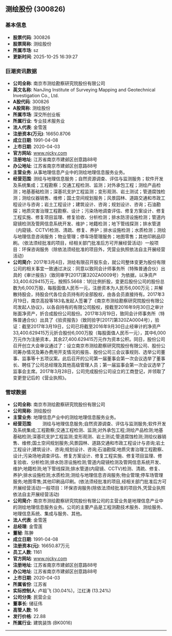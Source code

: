 ## 测绘股份 (300826)

### 基本信息

- **股票代码**: 300826
- **股票简称**: 测绘股份
- **所属市场**: sz
- **更新时间**: 2025-10-25 16:39:27

### 巨潮资讯数据

- **公司全称**: 南京市测绘勘察研究院股份有限公司
- **英文名称**: NanJing Institute of Surveying Mapping and Geotechnical Investigation Co., Ltd.
- **A股代码**: 300826
- **A股简称**: 测绘股份
- **所属市场**: 深交所创业板
- **所属行业**: 专业技术服务业
- **法人代表**: 金雪莲
- **注册资本(万元)**: 16650.8706
- **成立日期**: 1991-04-08
- **上市日期**: 2020-04-03
- **官方网站**: www.njcky.com
- **注册地址**: 江苏省南京市建邺区创意路88号
- **办公地址**: 江苏省南京市建邺区创意路88号
- **主营业务**: 从事地理信息产业中的测绘地理信息服务业务。
- **经营范围**: 测绘与地理信息服务；自然资源调查、评估与监测服务；软件开发及系统集成；工程勘察；交通工程检测、监测；对外承包工程；测绘产品检测；地基基础检测；深基坑支护工程监测；变形观测、岩土测试；管道腐蚀检测；测绘仪器销售、维修；国土空间规划服务；风景园林、道路交通和市政工程设计与咨询；岩土工程设计；建筑设计、咨询；规划设计、咨询；石油勘探；地质灾害治理工程勘察、设计；污染场地调查评估、修复方案设计、修复工程实施、修复项目监理、修复验收、分析检测；排水防涝设施检测；管道内窥镜检测及管网信息系统开发、维护；地籍检测；地下管线探测；排水管道（内窥镜、CCTV)检测、清疏、修复、养护；排水设施检测；水质检测；测绘与地理信息咨询服务；物业管理；停车场管理服务；地图零售；其他印刷品印刷。（依法须经批准的项目，经相关部门批准后方可开展经营活动）一般项目：环保咨询服务（除依法须经批准的项目外，凭营业执照依法自主开展经营活动）
- **公司简介**: 2017年3月4日，测绘有限召开股东会，就公司整体变更为股份有限公司的相关事宜一致通过决议：同意以致同会计师事务所（特殊普通合伙）出具的《审计报告》（致同审字[2017]第320ZA0009号）为依据，以净资产33,400.629415万元，按照5.5668：1的比例折股，变更后股份公司的股份总数为6,000万股，每股面值人民币一元，注册资本为人民币6,000万元；并解散持股会，持股会代各位会员持有的全部股权，由各会员直接持有。2017年3月19日，南京高投等183名发起人签署了《南京市测绘勘察研究院股份有限公司发起人协议》，以各自持有的有限公司股权，按截至2016年9月30日之审计账面净资产，折合成股份公司股份。2017年3月19日，致同会计师事务所（特殊普通合伙）出具了《验资报告》（致同验字[2017]第320ZA0004号），验证：截至2017年3月19日，公司已将截至2016年9月30日止经审计的净资产33,400.629415万元折合股份6,000万股（每股面值人民币一元），其中6,000万元作为注册资本，其余27,400.629415万元作为资本公积。同日，股份公司召开创立大会审议通过了：设立南京市测绘勘察研究院股份有限公司、股份公司筹办情况及筹办费用开支情况的报告、股份公司三会议事规则、选举公司董事、监事等十五项议案。此后召开的公司第一届董事会第一次会议选举了董事长、聘任了公司总经理及其他高级管理人员；第一届监事会第一次会议选举了监事会主席。2017年3月28日，公司完成股份公司设立的工商登记，并领取了变更登记后的《营业执照》。

### 雪球数据

- **公司全称**: 南京市测绘勘察研究院股份有限公司
- **公司简称**: 测绘股份
- **主营业务**: 地理信息产业中的测绘地理信息服务业务。
- **经营范围**: 　　测绘与地理信息服务;自然资源调查、评估与监测服务;软件开发及系统集成;工程勘察;交通工程检测、监测;对外承包工程;测绘产品检测;地基基础检测;深基坑支护工程监测;变形观测、岩土测试;管道腐蚀检测;测绘仪器销售、维修;国土空间规划服务;风景园林、道路交通和市政工程设计与咨询;岩土工程设计;建筑设计、咨询;规划设计、咨询;石油勘探;地质灾害治理工程勘察、设计;污染场地调查评估、修复方案设计、修复工程实施、修复项目监理、修复验收、分析检测;排水防涝设施检测;管道内窥镜检测及管网信息系统开发、维护;地籍检测;地下管线探测;排水管道(内窥镜、CCTV)检测、清疏、修复、养护;排水设施检测;水质检测;测绘与地理信息咨询服务;物业管理;停车场管理服务;地图零售;其他印刷品印刷。(依法须经批准的项目,经相关部门批准后方可开展经营活动)一般项目：环保咨询服务(除依法须经批准的项目外,凭营业执照依法自主开展经营活动)
- **公司简介**: 南京市测绘勘察研究院股份有限公司的主营业务是地理信息产业中的测绘地理信息服务业务。公司的主要产品是工程测勘技术服务、测绘服务、地理信息系统、集成与服务、其他。
- **法人代表**: 金雪莲
- **总经理**: 金雪莲
- **董秘**: 陈翀
- **成立日期**: 1991-04-08
- **注册资本(元)**: 16650.87万元
- **员工人数**: 1161
- **官方网站**: www.njcky.com
- **注册地址**: 江苏省南京市建邺区创意路88号
- **办公地址**: 江苏省南京市建邺区创意路88号
- **上市日期**: 2020-04-03
- **所属省份**: 江苏省
- **实际控制人**: 卢祖飞 (30.04%)，江红涛 (13.24%)
- **公司分类**: 民营企业
- **董事长**: 储征伟
- **高管人数**: 16
- **发行价格**: 22.88
- **所属行业**: 建筑装饰 (BK0016)

---